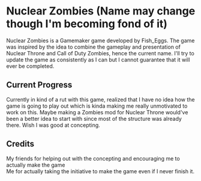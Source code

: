 # Nuclear Zombies (Name may change though I'm becoming fond of it)

Nuclear Zombies is a Gamemaker game developed by Fish_Eggs. The game was inspired by the idea to combine the gameplay and presentation of Nuclear Throne and Call of Duty Zombies, hence the current name. I'll try to update the game as consistently as I can but I cannot guarantee that it will ever be completed.

## Current Progress

Currently in kind of a rut with this game, realized that I have no idea how the game is going to play out which is kinda making me really unmotivated to work on this. Maybe making a Zombies mod for Nuclear Throne would've been a better idea to start with since most of the structure was already there. Wish I was good at concepting.

## Credits
My friends for helping out with the concepting and encouraging me to actually make the game<br>
Me for actually taking the initiative to make the game even if I never finish it.
